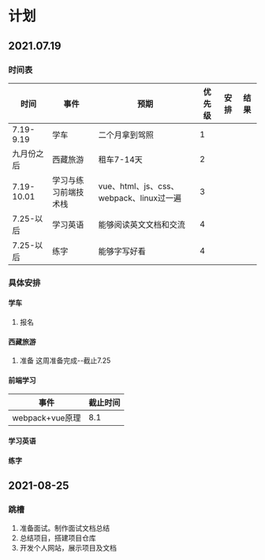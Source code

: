 # 计划

## 2021.07.19

### 时间表
| 时间       | 事件                 | 预期                                     | 优先级 | 安排 | 结果 |
| ---------- | -------------------- | ---------------------------------------- | ------ | ---- | ---- |
| 7.19-9.19  | 学车                 | 二个月拿到驾照                           | 1      |      |      |
| 九月份之后 | 西藏旅游             | 租车7-14天                               | 2      |      |      |
| 7.19-10.01 | 学习与练习前端技术栈 | vue、html、js、css、webpack、linux过一遍 | 3      |      |      |
| 7.25-以后  | 学习英语             | 能够阅读英文文档和交流                   | 4      |      |      |
| 7.25-以后  | 练字                 | 能够字写好看                             | 4      |      |      |


### 具体安排
#### 学车
1. 报名
#### 西藏旅游
1. 准备 这周准备完成--截止7.25

#### 前端学习

| 事件            | 截止时间 |
| --------------- | -------- |
| webpack+vue原理 | 8.1      |

#### 学习英语

#### 练字


## 2021-08-25

### 跳槽

1. 准备面试。制作面试文档总结
2. 总结项目，搭建项目仓库
3. 开发个人网站，展示项目及文档
